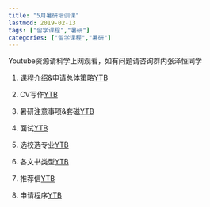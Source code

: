 ```yaml
---
title: "5月暑研培训课"
lastmod: 2019-02-13
tags: ["留学课程","暑研"]
categories: ["留学课程","暑研"]
---
```




Youtube资源请科学上网观看，如有问题请咨询群内张泽恒同学

1. 课程介绍&申请总体策略[YTB](https://youtu.be/w_Wd9xLUWeo)

2. CV写作[YTB](https://youtu.be/LeqxNkijm1U)
3. 暑研注意事项&套磁[YTB](https://youtu.be/UPOI6U3SEL8)

4. 面试[YTB](https://youtu.be/blnZMvM0tqA)
5. 选校选专业[YTB](https://youtu.be/iXgs7Vdwet4)

6. 各文书类型[YTB](https://youtu.be/qp60BRSP2J0)

7. 推荐信[YTB](https://youtu.be/M5LxcnZHbT0)

8. 申请程序[YTB](https://youtu.be/dqOiSc3CdJE)